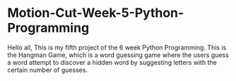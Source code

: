 # Motion-Cut-Week-5-Python-Programming
Hello all, This is my fifth project of the 6 week Python Programming. This is the Hangman Game, which is a word guessing game where the users guess a word attempt to discover a hidden word by suggesting letters with the certain number of guesses. 
